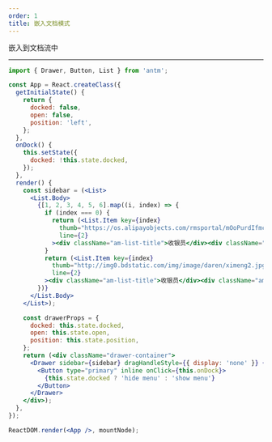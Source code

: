 ```yaml
---
order: 1
title: 嵌入文档模式
---
```


嵌入到文档流中

---

````jsx
import { Drawer, Button, List } from 'antm';

const App = React.createClass({
  getInitialState() {
    return {
      docked: false,
      open: false,
      position: 'left',
    };
  },
  onDock() {
    this.setState({
      docked: !this.state.docked,
    });
  },
  render() {
    const sidebar = (<List>
      <List.Body>
        {[1, 2, 3, 4, 5, 6].map((i, index) => {
          if (index === 0) {
            return (<List.Item key={index}
              thumb="https://os.alipayobjects.com/rmsportal/mOoPurdIfmcuqtr.png"
              line={2}
            ><div className="am-list-title">收银员</div><div className="am-list-brief">仅可进行收款、退款及查账操作</div></List.Item>);
          }
          return (<List.Item key={index}
            thumb="http://img0.bdstatic.com/img/image/daren/ximeng2.jpg"
            line={2}
          ><div className="am-list-title">收银员</div><div className="am-list-brief">仅可进行收款、退款及查账操作</div></List.Item>);
        })}
      </List.Body>
    </List>);

    const drawerProps = {
      docked: this.state.docked,
      open: this.state.open,
      position: this.state.position,
    };
    return (<div className="drawer-container">
      <Drawer sidebar={sidebar} dragHandleStyle={{ display: 'none' }} {...drawerProps}>
        <Button type="primary" inline onClick={this.onDock}>
          {this.state.docked ? 'hide menu' : 'show menu'}
        </Button>
      </Drawer>
    </div>);
  },
});

ReactDOM.render(<App />, mountNode);
````

<style>
#preview-components-drawer-demo-dock {
  position: relative;
  margin: 0;
  height: 100%;
}
#preview-components-drawer-demo-dock .code-box-demo {
  height: 100%;
}
#preview-components-drawer-demo-dock .drawer-container {
  position: relative;
  height: 100%;
}
#preview-components-drawer-demo-dock .am-drawer-content {
  padding: 10px;
}
#preview-components-drawer-demo-dock .am-drawer-sidebar {
  max-width: 260px;
  background-color: #fff;
  border-right: 1px solid #ddd;
}
#preview-components-drawer-demo-dock .am-drawer-sidebar .am-list {
  padding: 0;
}
</style>
